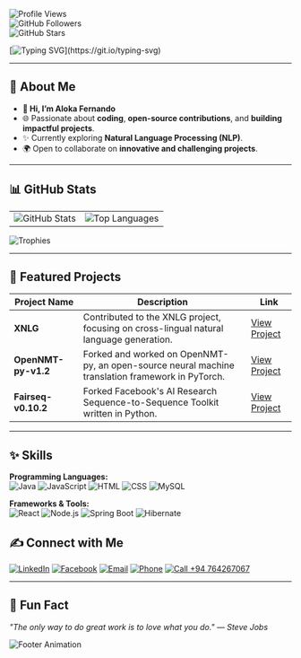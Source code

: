 
![Profile Views](https://komarev.com/ghpvc/?username=Alokafernando&label=Profile%20Views&color=0e75b6&style=flat)  
![GitHub Followers](https://img.shields.io/github/followers/Alokafernando?label=Followers&style=social)  
![GitHub Stars](https://img.shields.io/github/stars/Alokafernando?label=Total%20Stars&style=social)

[![Typing SVG](https://readme-typing-svg.demolab.com?font=Young+Serif&pause=1000&color=219ebc&center=true&vCenter=true&random=false&width=435&lines=Hey,+I'm+Aloka+Fernando;Don't+Forget+To+Follow+Me...)](https://git.io/typing-svg)


---

## 🌈 About Me

- **👋 Hi, I’m Aloka Fernando**
- 🌐 Passionate about **coding**, **open-source contributions**, and **building impactful projects**.
- ✨ Currently exploring **Natural Language Processing (NLP)**.
- 🌍 Open to collaborate on **innovative and challenging projects**.

---

## 📊 GitHub Stats

<table>
<tr>
  <td>
    <img src="https://github-readme-stats.vercel.app/api?username=Alokafernando&show_icons=true&theme=radical" alt="GitHub Stats">
  </td>
  <td>
    <img src="https://github-readme-stats.vercel.app/api/top-langs/?username=Alokafernando&layout=compact&theme=radical" alt="Top Languages">
  </td>
</tr>
</table>

![Trophies](https://github-profile-trophy.vercel.app/?username=Alokafernando&theme=radical&no-frame=true&column=4)

---

## 🔎 Featured Projects

| Project Name | Description | Link |
| ------------ | ----------- | ---- |
| **XNLG** | Contributed to the XNLG project, focusing on cross-lingual natural language generation. | [View Project](https://github.com/CZWin32768/XNLG/issues) |
| **OpenNMT-py-v1.2** | Forked and worked on OpenNMT-py, an open-source neural machine translation framework in PyTorch. | [View Project](https://github.com/Alokafernando/OpenNMT-py-v1.2) |
| **Fairseq-v0.10.2** | Forked Facebook's AI Research Sequence-to-Sequence Toolkit written in Python. | [View Project](https://github.com/Alokafernando/fairseq-v0.10.2) |

---

## ✨ Skills

**Programming Languages:**  
![Java](https://img.shields.io/badge/Java-007396?style=flat-square&logo=java&logoColor=white) ![JavaScript](https://img.shields.io/badge/JavaScript-F7DF1E?style=flat-square&logo=javascript&logoColor=black) ![HTML](https://img.shields.io/badge/HTML-E34F26?style=flat-square&logo=html5&logoColor=white) ![CSS](https://img.shields.io/badge/CSS-1572B6?style=flat-square&logo=css3&logoColor=white) ![MySQL](https://img.shields.io/badge/MySQL-4479A1?style=flat-square&logo=mysql&logoColor=white)



**Frameworks & Tools:**  
![React](https://img.shields.io/badge/React-61DAFB?style=flat-square&logo=react&logoColor=black) ![Node.js](https://img.shields.io/badge/Node.js-339933?style=flat-square&logo=node.js&logoColor=white) ![Spring Boot](https://img.shields.io/badge/Spring%20Boot-6DB33F?style=flat-square&logo=spring-boot&logoColor=white) ![Hibernate](https://img.shields.io/badge/Hibernate-59666C?style=flat-square&logo=hibernate&logoColor=white)


## ✍️ Connect with Me

[![LinkedIn](https://img.shields.io/badge/LinkedIn-0077B5?style=for-the-badge&logo=linkedin&logoColor=white)](https://www.linkedin.com/in/buddhika-fernando-73606131a)
[![Facebook](https://img.shields.io/badge/Facebook-1877F2?style=for-the-badge&logo=facebook&logoColor=white)](https://www.facebook.com/profile.php?id=100075289392697)
[![Email](https://img.shields.io/badge/Email-D14836?style=for-the-badge&logo=gmail&logoColor=white)](mailto:buddhikafernando19@gmail.com)
[![Phone](https://img.shields.io/badge/Phone-25D366?style=for-the-badge&logo=whatsapp&logoColor=white)](tel:+94764267067)
[![Call +94 764267067](https://img.shields.io/badge/Call%20%2B94%20764267067-25D366?style=for-the-badge&logo=whatsapp&logoColor=white)](tel:+94764267067)


---

## 🌟 Fun Fact

*"The only way to do great work is to love what you do." — Steve Jobs*

![Footer Animation](https://github.com/YourUsername/YourRepository/blob/main/footer_animation.gif)
